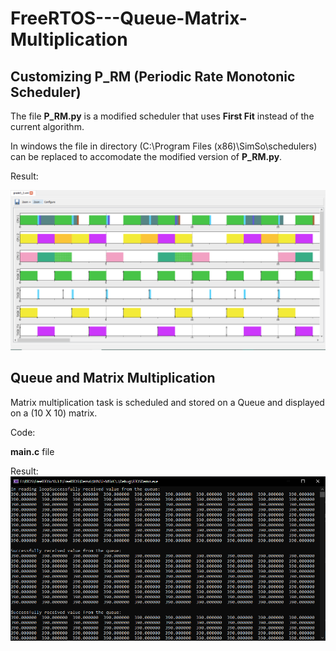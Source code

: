 # FreeRTOS---Queue-Matrix-Multiplication

## Customizing P_RM (Periodic Rate Monotonic Scheduler)

The file **P_RM.py** is a modified scheduler that uses **First Fit** instead of the current algorithm.

In windows the file in directory (C:\Program Files (x86)\SimSo\schedulers) can be replaced to accomodate the modified version of **P_RM.py**.

Result:

![GUI](https://github.com/adolfdcosta91/FreeRTOS---Queue-Matrix-Multiplication/blob/master/ScreenShot/ScreenShot2.png)

## Queue and Matrix Multiplication

Matrix multiplication task is scheduled and stored on a Queue and displayed on a (10 X 10) matrix. 

Code:

**main.c** file

Result:
![GUI](https://github.com/adolfdcosta91/FreeRTOS---Queue-Matrix-Multiplication/blob/master/ScreenShot/ScreenShot.png)
